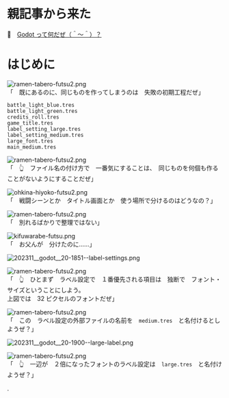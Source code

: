 # 親記事から来た

📖　[Godot って何だぜ（＾～＾）？](https://crieit.net/posts/Godot-65115761b6a17)  

# はじめに

![ramen-tabero-futsu2.png](https://crieit.now.sh/upload_images/d27ea8dcfad541918d9094b9aed83e7d61daf8532bbbe.png)  
「　既にあるのに、同じものを作ってしまうのは　失敗の初期工程だぜ」  

```plaintext
battle_light_blue.tres
battle_light_green.tres
credits_roll.tres
game_title.tres
label_setting_large.tres
label_setting_medium.tres
large_font.tres
main_medium.tres
```

![ramen-tabero-futsu2.png](https://crieit.now.sh/upload_images/d27ea8dcfad541918d9094b9aed83e7d61daf8532bbbe.png)  
「　👆　ファイル名の付け方で　一番気にすることは、　同じものを何個も作ることがないようにすることだぜ」  

![ohkina-hiyoko-futsu2.png](https://crieit.now.sh/upload_images/96fb09724c3ce40ee0861a0fd1da563d61daf8a09d9bc.png)  
「　戦闘シーンとか　タイトル画面とか　使う場所で分けるのはどうなの？」  

![ramen-tabero-futsu2.png](https://crieit.now.sh/upload_images/d27ea8dcfad541918d9094b9aed83e7d61daf8532bbbe.png)  
「　別れるばかりで整理ではない」  

![kifuwarabe-futsu.png](https://crieit.now.sh/upload_images/beaf94b260ae2602ca8cf7f5bbc769c261daf8686dbda.png)  
「　お父んが　分けたのに……」  

![202311__godot__20-1851--label-settings.png](https://crieit.now.sh/upload_images/2741cdcd70f4c6c908d44d87929a05f8655b2c59a89d3.png)  

![ramen-tabero-futsu2.png](https://crieit.now.sh/upload_images/d27ea8dcfad541918d9094b9aed83e7d61daf8532bbbe.png)  
「　👆　ひとまず　ラベル設定で　１番優先される項目は　独断で　フォント・サイズということにしよう。  
上図では　32 ピクセルのフォントだぜ」  

![ramen-tabero-futsu2.png](https://crieit.now.sh/upload_images/d27ea8dcfad541918d9094b9aed83e7d61daf8532bbbe.png)  
「　この　ラベル設定の外部ファイルの名前を　`medium.tres`　と名付けるとしようぜ？」  

![202311__godot__20-1900--large-label.png](https://crieit.now.sh/upload_images/cc8e9af7e65aa0317707b0c9b31c7cc6655b2e8a087f5.png)  

![ramen-tabero-futsu2.png](https://crieit.now.sh/upload_images/d27ea8dcfad541918d9094b9aed83e7d61daf8532bbbe.png)  
「　👆　一辺が　２倍になったフォントのラベル設定は　`large.tres`　と名付けようぜ？」  

.